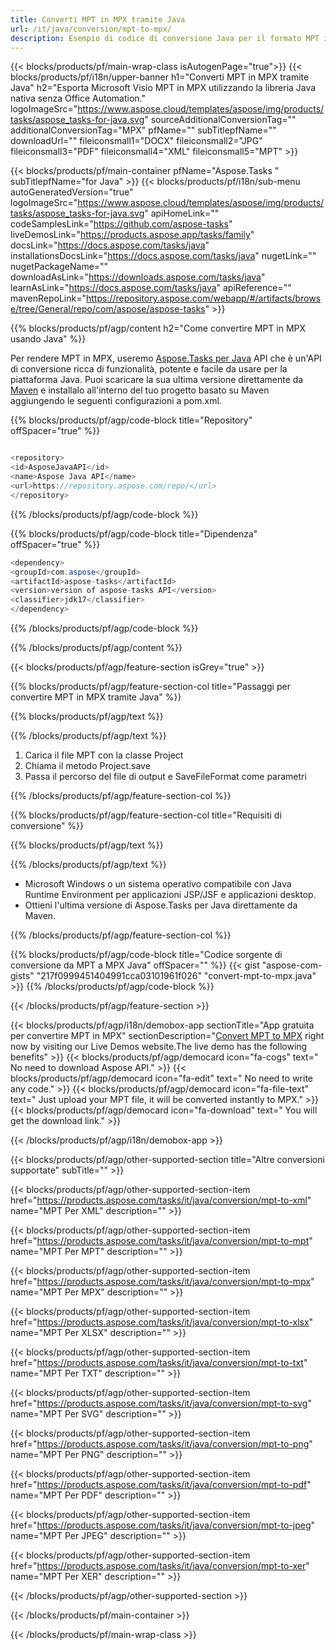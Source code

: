 ```yaml
---
title: Converti MPT in MPX tramite Java 
url: /it/java/conversion/mpt-to-mpx/ 
description: Esempio di codice di conversione Java per il formato MPT in file MPX. Utilizzare questo codice di esempio per convertire MPT in MPX all'interno di qualsiasi applicazione basata su Java Web o Desktop.
---
```


{{< blocks/products/pf/main-wrap-class isAutogenPage="true">}}
{{< blocks/products/pf/i18n/upper-banner h1="Converti MPT in MPX tramite Java" h2="Esporta Microsoft Visio MPT in MPX utilizzando la libreria Java nativa senza Office Automation." logoImageSrc="https://www.aspose.cloud/templates/aspose/img/products/tasks/aspose_tasks-for-java.svg" sourceAdditionalConversionTag="" additionalConversionTag="MPX" pfName="" subTitlepfName="" downloadUrl="" fileiconsmall1="DOCX" fileiconsmall2="JPG" fileiconsmall3="PDF" fileiconsmall4="XML" fileiconsmall5="MPT" >}}

{{< blocks/products/pf/main-container pfName="Aspose.Tasks " subTitlepfName="for Java" >}}
{{< blocks/products/pf/i18n/sub-menu autoGeneratedVersion="true" logoImageSrc="https://www.aspose.cloud/templates/aspose/img/products/tasks/aspose_tasks-for-java.svg" apiHomeLink="" codeSamplesLink="https://github.com/aspose-tasks" liveDemosLink="https://products.aspose.app/tasks/family" docsLink="https://docs.aspose.com/tasks/java" installationsDocsLink="https://docs.aspose.com/tasks/java" nugetLink="" nugetPackageName="" downloadAsLink="https://downloads.aspose.com/tasks/java" learnAsLink="https://docs.aspose.com/tasks/java" apiReference="" mavenRepoLink="https://repository.aspose.com/webapp/#/artifacts/browse/tree/General/repo/com/aspose/aspose-tasks" >}}

{{% blocks/products/pf/agp/content h2="Come convertire MPT in MPX usando Java" %}}

Per rendere MPT in MPX, useremo
 [Aspose.Tasks per Java](https://products.aspose.com/tasks/java)
 API che è un'API di conversione ricca di funzionalità, potente e facile da usare per la piattaforma Java. Puoi scaricare la sua ultima versione direttamente da
 [Maven](https://repository.aspose.com/webapp/#/artifacts/browse/tree/General/repo/com/aspose/aspose-tasks)
 e installalo all'interno del tuo progetto basato su Maven aggiungendo le seguenti configurazioni a pom.xml.

{{% blocks/products/pf/agp/code-block title="Repository" offSpacer="true" %}}

```cs

<repository>
<id>AsposeJavaAPI</id>
<name>Aspose Java API</name>
<url>https://repository.aspose.com/repo/</url>
</repository>

```

{{% /blocks/products/pf/agp/code-block %}}

{{% blocks/products/pf/agp/code-block title="Dipendenza" offSpacer="true" %}}

```cs
<dependency>
<groupId>com.aspose</groupId>
<artifactId>aspose-tasks</artifactId>
<version>version of aspose-tasks API</version>
<classifier>jdk17</classifier>
</dependency>

```

{{% /blocks/products/pf/agp/code-block %}}

{{% /blocks/products/pf/agp/content %}}

{{< blocks/products/pf/agp/feature-section isGrey="true" >}}

{{% blocks/products/pf/agp/feature-section-col title="Passaggi per convertire MPT in MPX tramite Java" %}}

{{% blocks/products/pf/agp/text %}}

{{% /blocks/products/pf/agp/text %}}

1. Carica il file MPT con la classe Project
1. Chiama il metodo Project.save
1. Passa il percorso del file di output e SaveFileFormat come parametri

{{% /blocks/products/pf/agp/feature-section-col %}}

{{% blocks/products/pf/agp/feature-section-col title="Requisiti di conversione" %}}

{{% blocks/products/pf/agp/text %}}

{{% /blocks/products/pf/agp/text %}}

- Microsoft Windows o un sistema operativo compatibile con Java Runtime Environment per applicazioni JSP/JSF e applicazioni desktop.
- Ottieni l'ultima versione di Aspose.Tasks per Java direttamente da Maven.

{{% /blocks/products/pf/agp/feature-section-col %}}

{{% blocks/products/pf/agp/code-block title="Codice sorgente di conversione da MPT a MPX Java" offSpacer="" %}}
{{< gist "aspose-com-gists" "217f0999451404991cca03101961f026" "convert-mpt-to-mpx.java" >}}
{{% /blocks/products/pf/agp/code-block %}}

{{< /blocks/products/pf/agp/feature-section >}}

<!-- aboutfile Starts -->

{{< blocks/products/pf/agp/i18n/demobox-app sectionTitle="App gratuita per convertire MPT in MPX" sectionDescription="[Convert MPT to MPX](https://products.aspose.app/tasks/conversion/mpt-to-mpx) right now by visiting our Live Demos website.The live demo has the following benefits" >}}
        {{< blocks/products/pf/agp/democard icon="fa-cogs" text=" No need to download Aspose API." >}}
        {{< blocks/products/pf/agp/democard icon="fa-edit" text=" No need to write any code." >}}
        {{< blocks/products/pf/agp/democard icon="fa-file-text" text=" Just upload your MPT file, it will be converted instantly to MPX." >}}
        {{< blocks/products/pf/agp/democard icon="fa-download" text=" You will get the download link." >}}

{{< /blocks/products/pf/agp/i18n/demobox-app >}}

<!-- aboutfile Ends -->

{{< blocks/products/pf/agp/other-supported-section title="Altre conversioni supportate" subTitle="" >}}

{{< blocks/products/pf/agp/other-supported-section-item href="https://products.aspose.com/tasks/it/java/conversion/mpt-to-xml" name="MPT Per XML" description="" >}}

{{< blocks/products/pf/agp/other-supported-section-item href="https://products.aspose.com/tasks/it/java/conversion/mpt-to-mpt" name="MPT Per MPT" description="" >}}

{{< blocks/products/pf/agp/other-supported-section-item href="https://products.aspose.com/tasks/it/java/conversion/mpt-to-mpx" name="MPT Per MPX" description="" >}}

{{< blocks/products/pf/agp/other-supported-section-item href="https://products.aspose.com/tasks/it/java/conversion/mpt-to-xlsx" name="MPT Per XLSX" description="" >}}

{{< blocks/products/pf/agp/other-supported-section-item href="https://products.aspose.com/tasks/it/java/conversion/mpt-to-txt" name="MPT Per TXT" description="" >}}

{{< blocks/products/pf/agp/other-supported-section-item href="https://products.aspose.com/tasks/it/java/conversion/mpt-to-svg" name="MPT Per SVG" description="" >}}

{{< blocks/products/pf/agp/other-supported-section-item href="https://products.aspose.com/tasks/it/java/conversion/mpt-to-png" name="MPT Per PNG" description="" >}}

{{< blocks/products/pf/agp/other-supported-section-item href="https://products.aspose.com/tasks/it/java/conversion/mpt-to-pdf" name="MPT Per PDF" description="" >}}

{{< blocks/products/pf/agp/other-supported-section-item href="https://products.aspose.com/tasks/it/java/conversion/mpt-to-jpeg" name="MPT Per JPEG" description="" >}}

{{< blocks/products/pf/agp/other-supported-section-item href="https://products.aspose.com/tasks/it/java/conversion/mpt-to-xer" name="MPT Per XER" description="" >}}



{{< /blocks/products/pf/agp/other-supported-section >}}

{{< /blocks/products/pf/main-container >}}
    
{{< /blocks/products/pf/main-wrap-class >}}